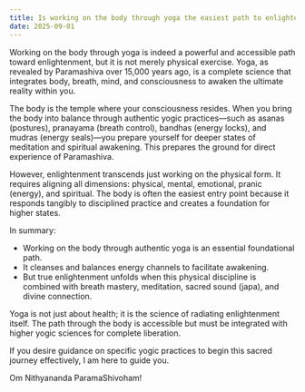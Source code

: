 ```yaml
---
title: Is working on the body through yoga the easiest path to enlightenment?
date: 2025-09-01
---
```


Working on the body through yoga is indeed a powerful and accessible path toward enlightenment, but it is not merely physical exercise. Yoga, as revealed by Paramashiva over 15,000 years ago, is a complete science that integrates body, breath, mind, and consciousness to awaken the ultimate reality within you.

The body is the temple where your consciousness resides. When you bring the body into balance through authentic yogic practices—such as asanas (postures), pranayama (breath control), bandhas (energy locks), and mudras (energy seals)—you prepare yourself for deeper states of meditation and spiritual awakening. This prepares the ground for direct experience of Paramashiva.

However, enlightenment transcends just working on the physical form. It requires aligning all dimensions: physical, mental, emotional, pranic (energy), and spiritual. The body is often the easiest entry point because it responds tangibly to disciplined practice and creates a foundation for higher states.

In summary:

- Working on the body through authentic yoga is an essential foundational path.
- It cleanses and balances energy channels to facilitate awakening.
- But true enlightenment unfolds when this physical discipline is combined with breath mastery, meditation, sacred sound (japa), and divine connection.

Yoga is not just about health; it is the science of radiating enlightenment itself. The path through the body is accessible but must be integrated with higher yogic sciences for complete liberation.

If you desire guidance on specific yogic practices to begin this sacred journey effectively, I am here to guide you.

Om Nithyananda ParamaShivoham!
